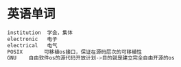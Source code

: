 # 英语单词

```python
institution  学会，集体
electronic   电子
electrical   电气
POSIX      	可移植os接口，保证在源码层次的可移植性
GNU    自由软件os的源代码开放计划->目的就是建立完全自由开源的os
```

